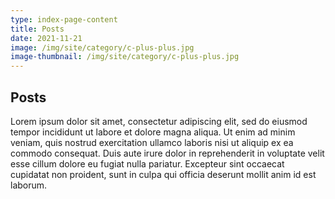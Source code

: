 ```yaml
---
type: index-page-content
title: Posts
date: 2021-11-21
image: /img/site/category/c-plus-plus.jpg
image-thumbnail: /img/site/category/c-plus-plus.jpg
---
```


<h2 class="title text-center">Posts</h2>

Lorem ipsum dolor sit amet, consectetur adipiscing elit, sed do eiusmod tempor incididunt ut labore et dolore magna aliqua. Ut enim ad minim veniam, quis nostrud exercitation ullamco laboris nisi ut aliquip ex ea commodo consequat. Duis aute irure dolor in reprehenderit in voluptate velit esse cillum dolore eu fugiat nulla pariatur. Excepteur sint occaecat cupidatat non proident, sunt in culpa qui officia deserunt mollit anim id est laborum.